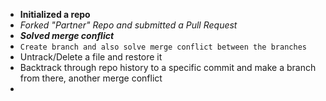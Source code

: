 - **Initialized a repo**
- *Forked "Partner" Repo and submitted a Pull Request*
- ***Solved merge conflict***
- `Create branch and also solve merge conflict between the branches`
- Untrack/Delete a file and restore it
- Backtrack through repo history to a specific commit and make a branch from there, another merge conflict
- 
